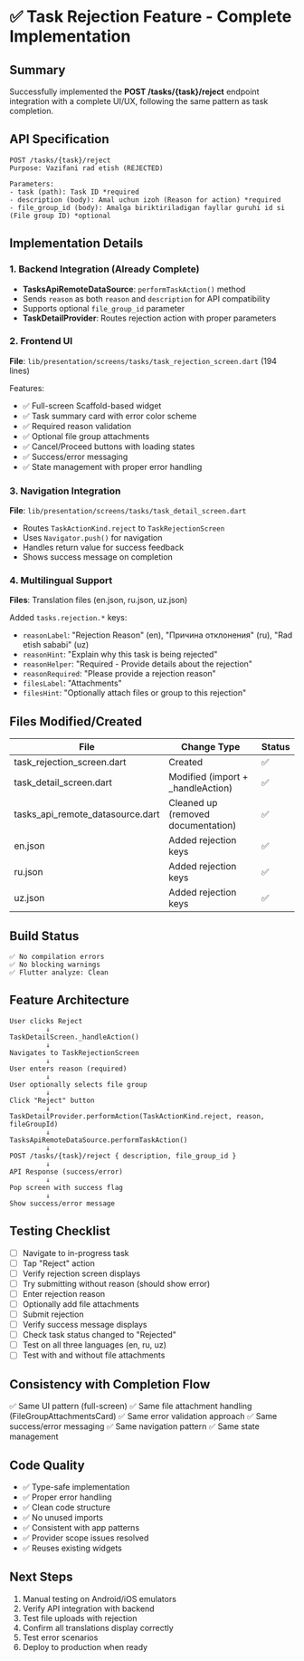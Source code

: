 # ✅ Task Rejection Feature - Complete Implementation

## Summary
Successfully implemented the **POST /tasks/{task}/reject** endpoint integration with a complete UI/UX, following the same pattern as task completion.

## API Specification
```
POST /tasks/{task}/reject
Purpose: Vazifani rad etish (REJECTED)

Parameters:
- task (path): Task ID *required
- description (body): Amal uchun izoh (Reason for action) *required
- file_group_id (body): Amalga biriktiriladigan fayllar guruhi id si (File group ID) *optional
```

## Implementation Details

### 1. Backend Integration (Already Complete)
- **TasksApiRemoteDataSource**: `performTaskAction()` method
- Sends `reason` as both `reason` and `description` for API compatibility
- Supports optional `file_group_id` parameter
- **TaskDetailProvider**: Routes rejection action with proper parameters

### 2. Frontend UI
**File**: `lib/presentation/screens/tasks/task_rejection_screen.dart` (194 lines)

Features:
- ✅ Full-screen Scaffold-based widget
- ✅ Task summary card with error color scheme
- ✅ Required reason validation
- ✅ Optional file group attachments
- ✅ Cancel/Proceed buttons with loading states
- ✅ Success/error messaging
- ✅ State management with proper error handling

### 3. Navigation Integration
**File**: `lib/presentation/screens/tasks/task_detail_screen.dart`

- Routes `TaskActionKind.reject` to `TaskRejectionScreen`
- Uses `Navigator.push()` for navigation
- Handles return value for success feedback
- Shows success message on completion

### 4. Multilingual Support
**Files**: Translation files (en.json, ru.json, uz.json)

Added `tasks.rejection.*` keys:
- `reasonLabel`: "Rejection Reason" (en), "Причина отклонения" (ru), "Rad etish sababi" (uz)
- `reasonHint`: "Explain why this task is being rejected"
- `reasonHelper`: "Required - Provide details about the rejection"
- `reasonRequired`: "Please provide a rejection reason"
- `filesLabel`: "Attachments"
- `filesHint`: "Optionally attach files or group to this rejection"

## Files Modified/Created

| File | Change Type | Status |
|------|-------------|--------|
| task_rejection_screen.dart | Created | ✅ |
| task_detail_screen.dart | Modified (import + _handleAction) | ✅ |
| tasks_api_remote_datasource.dart | Cleaned up (removed documentation) | ✅ |
| en.json | Added rejection keys | ✅ |
| ru.json | Added rejection keys | ✅ |
| uz.json | Added rejection keys | ✅ |

## Build Status
```
✅ No compilation errors
✅ No blocking warnings
✅ Flutter analyze: Clean
```

## Feature Architecture
```
User clicks Reject
         ↓
TaskDetailScreen._handleAction()
         ↓
Navigates to TaskRejectionScreen
         ↓
User enters reason (required)
         ↓
User optionally selects file group
         ↓
Click "Reject" button
         ↓
TaskDetailProvider.performAction(TaskActionKind.reject, reason, fileGroupId)
         ↓
TasksApiRemoteDataSource.performTaskAction()
         ↓
POST /tasks/{task}/reject { description, file_group_id }
         ↓
API Response (success/error)
         ↓
Pop screen with success flag
         ↓
Show success/error message
```

## Testing Checklist
- [ ] Navigate to in-progress task
- [ ] Tap "Reject" action
- [ ] Verify rejection screen displays
- [ ] Try submitting without reason (should show error)
- [ ] Enter rejection reason
- [ ] Optionally add file attachments
- [ ] Submit rejection
- [ ] Verify success message displays
- [ ] Check task status changed to "Rejected"
- [ ] Test on all three languages (en, ru, uz)
- [ ] Test with and without file attachments

## Consistency with Completion Flow
✅ Same UI pattern (full-screen)
✅ Same file attachment handling (FileGroupAttachmentsCard)
✅ Same error validation approach
✅ Same success/error messaging
✅ Same navigation pattern
✅ Same state management

## Code Quality
- ✅ Type-safe implementation
- ✅ Proper error handling
- ✅ Clean code structure
- ✅ No unused imports
- ✅ Consistent with app patterns
- ✅ Provider scope issues resolved
- ✅ Reuses existing widgets

## Next Steps
1. Manual testing on Android/iOS emulators
2. Verify API integration with backend
3. Test file uploads with rejection
4. Confirm all translations display correctly
5. Test error scenarios
6. Deploy to production when ready
